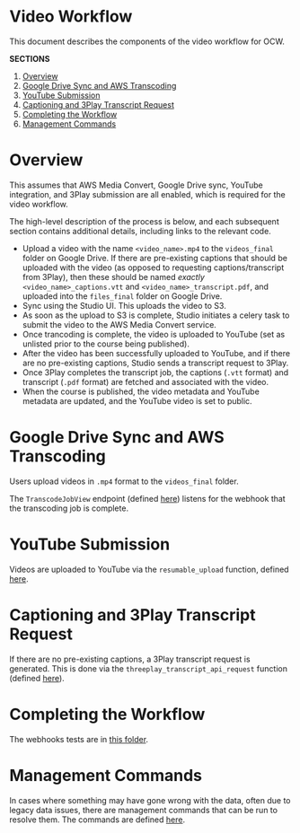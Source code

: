 # Video Workflow

This document describes the components of the video workflow for OCW.

**SECTIONS**

1. [Overview](#overview)
1. [Google Drive Sync and AWS Transcoding](#google-drive-sync-and-aws-transcoding)
1. [YouTube Submission](#youtube-submission)
1. [Captioning and 3Play Transcript Request](#captioning-and-3play-transcript-request)
1. [Completing the Workflow](#completing-the-workflow)
1. [Management Commands](#management-commands)

# Overview

This assumes that AWS Media Convert, Google Drive sync, YouTube integration, and 3Play submission are all enabled, which is required for the video workflow.

The high-level description of the process is below, and each subsequent section contains additional details, including links to the relevant code.

- Upload a video with the name `<video_name>.mp4` to the `videos_final` folder on Google Drive. If there are pre-existing captions that should be uploaded with the video (as opposed to requesting captions/transcript from 3Play), then these should be named _exactly_ `<video_name>_captions.vtt` and `<video_name>_transcript.pdf`, and uploaded into the `files_final` folder on Google Drive.
- Sync using the Studio UI. This uploads the video to S3.
- As soon as the upload to S3 is complete, Studio initiates a celery task to submit the video to the AWS Media Convert service.
- Once trancoding is complete, the video is uploaded to YouTube (set as unlisted prior to the course being published).
- After the video has been successfully uploaded to YouTube, and if there are no pre-existing captions, Studio sends a transcript request to 3Play.
- Once 3Play completes the transcript job, the captions (`.vtt` format) and transcript (`.pdf` format) are fetched and associated with the video.
- When the course is published, the video metadata and YouTube metadata are updated, and the YouTube video is set to public.

# Google Drive Sync and AWS Transcoding

Users upload videos in `.mp4` format to the `videos_final` folder.

The `TranscodeJobView` endpoint (defined [here](https://github.com/mitodl/ocw-studio/blob/master/videos/views.py)) listens for the webhook that the transcoding job is complete.

# YouTube Submission

Videos are uploaded to YouTube via the `resumable_upload` function, defined [here](https://github.com/mitodl/ocw-studio/blob/master/videos/youtube.py).

# Captioning and 3Play Transcript Request

If there are no pre-existing captions, a 3Play transcript request is generated. This is done via the `threeplay_transcript_api_request` function (defined [here](https://github.com/mitodl/ocw-studio/blob/master/videos/threeplay_api.py)).

# Completing the Workflow

The webhooks tests are in [this folder](https://github.com/mitodl/ocw-studio/tree/master/test_videos_webhook).

# Management Commands

In cases where something may have gone wrong with the data, often due to legacy data issues, there are management commands that can be run to resolve them. The commands are defined [here](https://github.com/mitodl/ocw-studio/tree/master/videos/management/commands).
